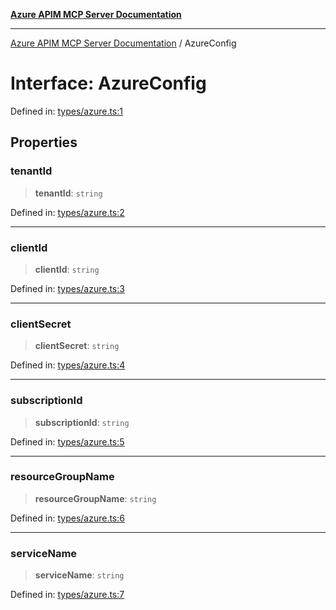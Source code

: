 [**Azure APIM MCP Server Documentation**](../README.md)

***

[Azure APIM MCP Server Documentation](../globals.md) / AzureConfig

# Interface: AzureConfig

Defined in: [types/azure.ts:1](https://github.com/dviana78/test-mcp-repo/blob/main/src/types/azure.ts#L1)

## Properties

### tenantId

> **tenantId**: `string`

Defined in: [types/azure.ts:2](https://github.com/dviana78/test-mcp-repo/blob/main/src/types/azure.ts#L2)

***

### clientId

> **clientId**: `string`

Defined in: [types/azure.ts:3](https://github.com/dviana78/test-mcp-repo/blob/main/src/types/azure.ts#L3)

***

### clientSecret

> **clientSecret**: `string`

Defined in: [types/azure.ts:4](https://github.com/dviana78/test-mcp-repo/blob/main/src/types/azure.ts#L4)

***

### subscriptionId

> **subscriptionId**: `string`

Defined in: [types/azure.ts:5](https://github.com/dviana78/test-mcp-repo/blob/main/src/types/azure.ts#L5)

***

### resourceGroupName

> **resourceGroupName**: `string`

Defined in: [types/azure.ts:6](https://github.com/dviana78/test-mcp-repo/blob/main/src/types/azure.ts#L6)

***

### serviceName

> **serviceName**: `string`

Defined in: [types/azure.ts:7](https://github.com/dviana78/test-mcp-repo/blob/main/src/types/azure.ts#L7)
